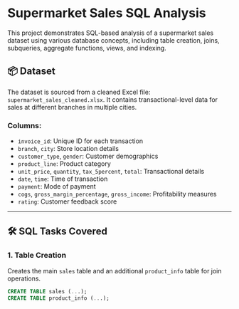 # Supermarket Sales SQL Analysis

This project demonstrates SQL-based analysis of a supermarket sales dataset using various database concepts, including table creation, joins, subqueries, aggregate functions, views, and indexing.

## 📦 Dataset
The dataset is sourced from a cleaned Excel file: `supermarket_sales_cleaned.xlsx`. It contains transactional-level data for sales at different branches in multiple cities.

### Columns:
- `invoice_id`: Unique ID for each transaction
- `branch`, `city`: Store location details
- `customer_type`, `gender`: Customer demographics
- `product_line`: Product category
- `unit_price`, `quantity`, `tax_5percent`, `total`: Transactional details
- `date`, `time`: Time of transaction
- `payment`: Mode of payment
- `cogs`, `gross_margin_percentage`, `gross_income`: Profitability measures
- `rating`: Customer feedback score

---

## 🛠️ SQL Tasks Covered

### 1. Table Creation
Creates the main `sales` table and an additional `product_info` table for join operations.

```sql
CREATE TABLE sales (...);
CREATE TABLE product_info (...);
